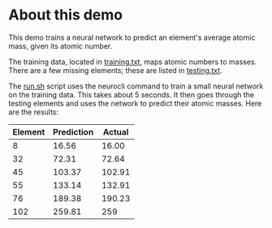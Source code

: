 # About this demo

This demo trains a neural network to predict an element's average atomic mass, given its atomic number.

The training data, located in [training.txt](training.txt), maps atomic numbers to masses. There are a few missing elements; these are listed in [testing.txt](testing.txt).

The [run.sh](run.sh) script uses the neurocli command to train a small neural network on the training data. This takes about 5 seconds. It then goes through the testing elements and uses the network to predict their atomic masses. Here are the results:

| Element    | Prediction          | Actual |
|------------|---------------------|--------|
| 8          | 16.56               | 16.00  |
| 32         | 72.31               | 72.64  |
| 45         | 103.37              | 102.91 |
| 55         | 133.14              | 132.91 |
| 76         | 189.38              | 190.23 |
| 102        | 259.81              | 259    |
